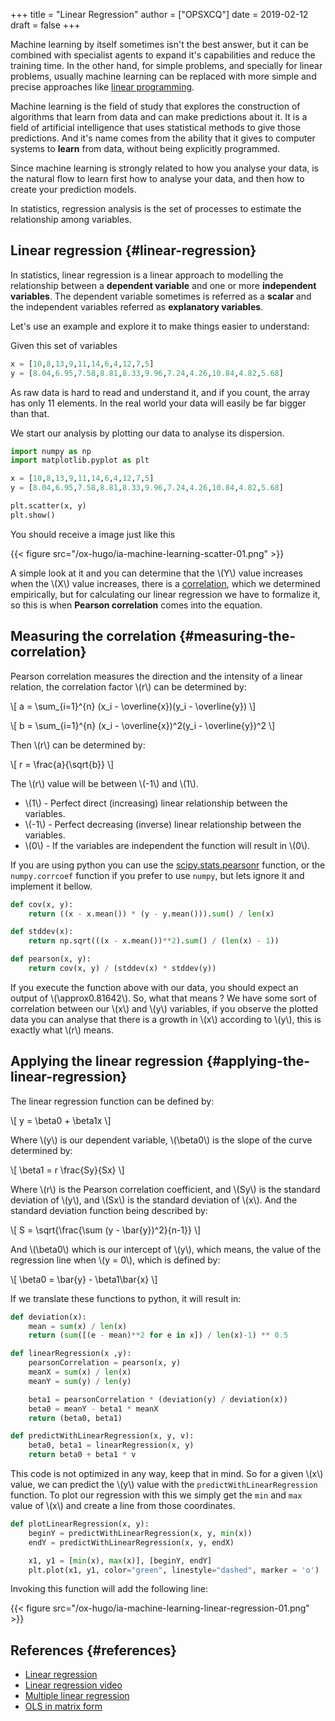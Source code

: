 +++
title = "Linear Regression"
author = ["OPSXCQ"]
date = 2019-02-12
draft = false
+++

Machine learning by itself sometimes isn't the best answer, but it can be
combined with specialist agents to expand it's capabilities and reduce the
training time. In the other hand, for simple problems, and specially for linear
problems, usually machine learning can be replaced with more simple and precise
approaches like [linear programming](https://strm.sh/post/linear-programming/).

<!--more-->

Machine learning is the field of study that explores the construction of
algorithms that learn from data and can make predictions about it. It is a field
of artificial intelligence that uses statistical methods to give those
predictions. And it's name comes from the ability that it gives to computer
systems to **learn** from data, without being explicitly programmed.

Since machine learning is strongly related to how you analyse your data, is the
natural flow to learn first how to analyse your data, and then how to create
your prediction models.

In statistics, regression analysis is the set of processes to estimate the
relationship among variables.


## Linear regression {#linear-regression}

In statistics, linear regression is a linear approach to modelling the
relationship between a **dependent variable** and one or more **independent variables**.
The dependent variable sometimes is referred as a **scalar** and the independent
variables referred as **explanatory variables**.

Let's use an example and explore it to make things easier to understand:

Given this set of variables

```python
x = [10,8,13,9,11,14,6,4,12,7,5]
y = [8.04,6.95,7.58,8.81,8.33,9.96,7.24,4.26,10.84,4.82,5.68]
```

As raw data is hard to read and understand it, and if you count, the array has
only 11 elements. In the real world your data will easily be far bigger than
that.

We start our analysis by plotting our data to analyse its dispersion.

```python
import numpy as np
import matplotlib.pyplot as plt

x = [10,8,13,9,11,14,6,4,12,7,5]
y = [8.04,6.95,7.58,8.81,8.33,9.96,7.24,4.26,10.84,4.82,5.68]

plt.scatter(x, y)
plt.show()
```

You should receive a image just like this

{{< figure src="/ox-hugo/ia-machine-learning-scatter-01.png" >}}

A simple look at it and you can determine that the \\(Y\\) value increases when the
\\(X\\) value increases, there is a [correlation](https://en.wikipedia.org/wiki/Correlation_and_dependence), which we determined empirically,
but for calculating our linear regression we have to formalize it, so this is
when **Pearson correlation** comes into the equation.


## Measuring the correlation {#measuring-the-correlation}

Pearson correlation measures the direction and the intensity of a linear
relation, the correlation factor \\(r\\) can be determined by:

\\[ a = \sum\_{i=1}^{n} (x\_i - \overline{x})(y\_i - \overline{y}) \\]

\\[ b = \sum\_{i=1}^{n} (x\_i - \overline{x})^2(y\_i - \overline{y})^2 \\]

Then \\(r\\) can be determined by:

\\[ r = \frac{a}{\sqrt{b}} \\]

The \\(r\\) value will be between \\(-1\\) and \\(1\\).

-   \\(1\\) - Perfect direct (increasing) linear relationship between the variables.
-   \\(-1\\) - Perfect decreasing (inverse) linear relationship between the variables.
-   \\(0\\) - If the variables are independent the function will result in \\(0\\).

If you are using python you can use the [scipy.stats.pearsonr](https://docs.scipy.org/doc/scipy-0.14.0/reference/generated/scipy.stats.pearsonr.html) function, or the
`numpy.corrcoef` function if you prefer to use `numpy`, but lets ignore it and
implement it bellow.

```python
def cov(x, y):
    return ((x - x.mean()) * (y - y.mean())).sum() / len(x)

def stddev(x):
    return np.sqrt(((x - x.mean())**2).sum() / (len(x) - 1))

def pearson(x, y):
    return cov(x, y) / (stddev(x) * stddev(y))
```

If you execute the function above with our data, you should expect an output of
\\(\approx0.81642\\). So, what that means ? We have some sort of correlation between our
\\(x\\) and \\(y\\) variables, if you observe the plotted data you can analyse that
there is a growth in \\(x\\) according to \\(y\\), this is exactly what \\(r\\) means.


## Applying the linear regression {#applying-the-linear-regression}

The linear regression function can be defined by:

\\[ y = \beta0 + \beta1x \\]

Where \\(y\\) is our dependent variable, \\(\beta0\\) is the slope of the curve determined
by:

\\[ \beta1 = r \frac{Sy}{Sx} \\]

Where \\(r\\) is the Pearson correlation coefficient, and \\(Sy\\) is the standard
deviation of \\(y\\), and \\(Sx\\) is the standard deviation of \\(x\\). And the standard
deviation function being described by:

\\[ S = \sqrt{\frac{\sum (y - \bar{y})^2}{n-1}} \\]

And \\(\beta0\\) which is our intercept of \\(y\\), which means, the value of the regression
line when \\(y = 0\\), which is defined by:

\\[ \beta0 = \bar{y} - \beta1\bar{x} \\]

If we translate these functions to python, it will result in:

```python
def deviation(x):
    mean = sum(x) / len(x)
    return (sum([(e - mean)**2 for e in x]) / len(x)-1) ** 0.5

def linearRegression(x ,y):
    pearsonCorrelation = pearson(x, y)
    meanX = sum(x) / len(x)
    meanY = sum(y) / len(y)

    beta1 = pearsonCorrelation * (deviation(y) / deviation(x))
    beta0 = meanY - beta1 * meanX
    return (beta0, beta1)

def predictWithLinearRegression(x, y, v):
    beta0, beta1 = linearRegression(x, y)
    return beta0 + beta1 * v
```

This code is not optimized in any way, keep that in mind. So for a given \\(x\\)
value, we can predict the \\(y\\) value with the `predictWithLinearRegression`
function. To plot our regression with this we simply get the `min` and `max` value
of \\(x\\) and create a line from those coordinates.

```python
def plotLinearRegression(x, y):
    beginY = predictWithLinearRegression(x, y, min(x))
    endY = predictWithLinearRegression(x, y, endX)

    x1, y1 = [min(x), max(x)], [beginY, endY]
    plt.plot(x1, y1, color="green", linestyle="dashed", marker = 'o')
```

Invoking this function will add the following line:

{{< figure src="/ox-hugo/ia-machine-learning-linear-regression-01.png" >}}


## References {#references}

-   [Linear regression](https://www.statsdirect.com/help/regression_and_correlation/simple_linear.htm)
-   [Linear regression video](https://www.youtube.com/watch?v=GhrxgbQnEEU)
-   [Multiple linear regression](http://www.stat.yale.edu/Courses/1997-98/101/linmult.htm)
-   [OLS in matrix form](https://web.stanford.edu/~mrosenfe/soc_meth_proj3/matrix_OLS_NYU_notes.pdf)
